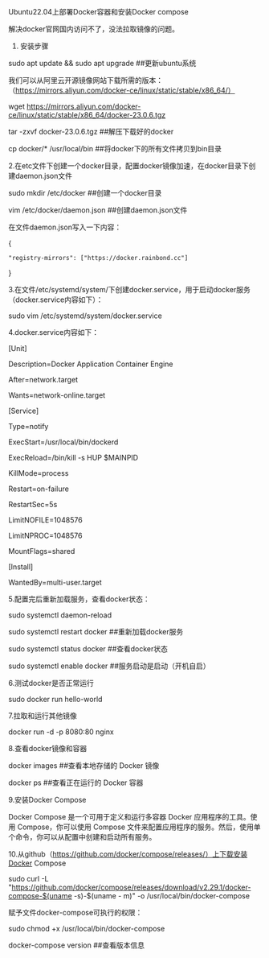Ubuntu22.04上部署Docker容器和安装Docker compose

解决docker官网国内访问不了，没法拉取镜像的问题。

1.	安装步骤

sudo apt update && sudo apt upgrade   ##更新ubuntu系统

我们可以从阿里云开源镜像网站下载所需的版本：（https://mirrors.aliyun.com/docker-ce/linux/static/stable/x86_64/）

wget https://mirrors.aliyun.com/docker-ce/linux/static/stable/x86_64/docker-23.0.6.tgz

tar -zxvf docker-23.0.6.tgz      ##解压下载好的docker

cp docker/* /usr/local/bin      ##将docker下的所有文件拷贝到bin目录

2.在etc文件下创建一个docker目录，配置docker镜像加速，在docker目录下创建daemon.json文件

sudo mkdir /etc/docker           ##创建一个docker目录

vim /etc/docker/daemon.json      ##创建daemon.json文件

在文件daemon.json写入一下内容：

{

    "registry-mirrors": ["https://docker.rainbond.cc"]
}

3.在文件/etc/systemd/system/下创建docker.service，用于启动docker服务（docker.service内容如下）：

sudo vim /etc/systemd/system/docker.service

4.docker.service内容如下：

[Unit]

Description=Docker Application Container Engine

After=network.target  

Wants=network-online.target  

[Service]

Type=notify

ExecStart=/usr/local/bin/dockerd

ExecReload=/bin/kill -s HUP $MAINPID

KillMode=process

Restart=on-failure

RestartSec=5s

LimitNOFILE=1048576

LimitNPROC=1048576

MountFlags=shared

[Install]

WantedBy=multi-user.target

5.配置完后重新加载服务，查看docker状态： 

sudo systemctl daemon-reload      

sudo systemctl restart docker        ##重新加载docker服务

sudo systemctl status docker        ##查看docker状态

sudo systemctl enable docker        ##服务启动是启动（开机自启）
 


6.测试docker是否正常运行

sudo docker run hello-world
 
7.拉取和运行其他镜像

docker run -d -p 8080:80 nginx
 
8.查看docker镜像和容器

docker images       ##查看本地存储的 Docker 镜像

docker ps           ##查看正在运行的 Docker 容器
 
 

9.安装Docker Compose

Docker Compose 是一个可用于定义和运行多容器 Docker 应用程序的工具。使用 Compose，你可以使用 Compose 文件来配置应用程序的服务。然后，使用单个命令，你可以从配置中创建和启动所有服务。

10.从github（https://github.com/docker/compose/releases/）上下载安装Docker Compose

sudo curl -L "https://github.com/docker/compose/releases/download/v2.29.1/docker-compose-$(uname -s)-$(uname -
m)" -o /usr/local/bin/docker-compose

赋予文件docker-compose可执行的权限：

sudo chmod +x /usr/local/bin/docker-compose

docker-compose version          ##查看版本信息
